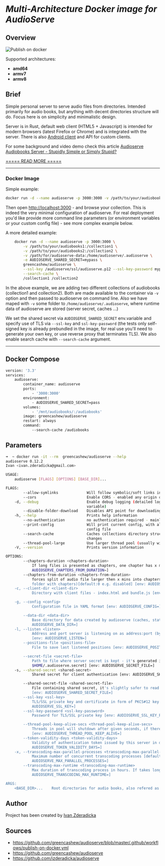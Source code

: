 # *Multi-Architecture Docker image for AudioServe*

## Overview

![Publish on docker](https://github.com/greencashew/audioserve/workflows/Publish%20on%20docker/badge.svg?branch=master)

Supported architectures:

- **amd64**
- **armv7**
- **armv8**

## Brief

Simple personal server to serve audio files from directories. Intended primarily for audio books, but anything with decent directories structure will do. Focus here is on simplicity and minimalistic design.

Server is in Rust,  default web client (HTML5 + Javascript) is intended for modern browsers (latest Firefox or Chrome) and is integrated with the server. There is also [Android client](https://github.com/izderadicka/audioserve-android) and API for custom clients.

For some background and video demo check this article [Audioserve Audiobooks Server - Stupidly Simple or Simply Stupid?](http://zderadicka.eu/audioserve-audiobooks-server-stupidly-simple-or-simply-stupid)

[===== READ MORE =====](https://github.com/izderadicka/audioserve)

-----

### Docker Image

Simple example:

```bash
docker run -d --name audioserve -p 3000:3000 -v /path/to/your/audiobooks:/audiobooks  greencashew/audioserve --no-authentication /audiobooks
```

Then open <http://localhost:3000> - and browse your collection.  This is indeed the very minimal configuration of audioserve. For real deployment you'd like provide more command line parameters (or environment variables or your custom config file) - see more complex example below.

A more detailed example:

```bash
    docker run -d --name audioserve -p 3000:3000 \
        -v /path/to/your/audiobooks1:/collection1 \
        -v /path/to/your/audiobooks2:/collection2 \
        -v /path/for/audioserve-data:/home/audioserve/.audioserve \
        -e AUDIOSERVE_SHARED_SECRET=mypass \
        greencashew/audioserve \
        --ssl-key /audioserve/ssl/audioserve.p12 --ssl-key-password mypass \
        --search-cache \
        /collection1 /collection2
```

In the above example, we are adding two different collections of audiobooks (collection1 and collection2).
Both are made available to the container via `-v` option and then passed to audioserve on command line.
Also we have maped with `-v` some folder to `/home/audioserve/.audioserve`, where runtime data of audioserve are stored (server secret, caches ...)

We set the shared secret via `AUDIOSERVE_SHARED_SECRET` env.variable and specify use of TLS via `--ssl-key` and `ssl-key-password` (the tests only self-signed key is already prebundled in the image, for real use you'll need to generate your own key, or use reverse proxy that terminates TLS). We also enable search cache with `--search-cache` argument.

-----

## Docker Compose

```bash
version: '3.3'
services:
    audioserve:
        container_name: audioserve
        ports:
            - '3000:3000'
        environment:
            - AUDIOSERVE_SHARED_SECRET=pass
        volumes:
            - '/mnt/audiobooks/:/audiobooks'
        image: greencashew/audioserve
        restart: always
        command:
            --search-cache /audiobooks
```

## Parameters

```bash
➜  ~ docker run -it --rm  greencashew/audioserve --help
audioserve 0.12.2
Ivan <ivan.zderadicka@gmail.com>

USAGE:
    audioserve [FLAGS] [OPTIONS] [BASE_DIR]...

FLAGS:
        --allow-symlinks             Will follow symbolic/soft links in collections directories
        --cors                       Enable CORS - enabled any origin of requests
    -d, --debug                      Enable debug logging (detailed logging config can be done via RUST_LOG env.
                                     variable)
        --disable-folder-download    Disables API point for downloading whole folder
    -h, --help                       Prints help information
        --no-authentication          no authentication required - mainly for testing purposes
        --print-config               Will print current config, with all other options to stdout, usefull for creating
                                     config file
        --search-cache               Caches collections directory structure for quick search, monitors directories for
                                     changes
        --thread-pool-large          Use larger thread pool (usually will not be needed)
    -V, --version                    Prints version information

OPTIONS:
        --chapters-duration <chapters-duration>
            If long files is presented as chapters, one chapter has x mins [default: 30] [env:
            AUDIOSERVE_CHAPTERS_FROM_DURATION=]
        --chapters-from-duration <chapters-from-duration>
            forces split of audio file larger then x mins into chapters (not physically, but it'll be just visible as
            folder with chapters)[default:0 e.g. disabled] [env: AUDIOSERVE_CHAPTERS_FROM_DURATION=]
    -c, --client-dir <client-dir>
            Directory with client files - index.html and bundle.js [env: AUDIOSERVE_CLIENT_DIR=]

    -g, --config <config>
            Configuration file in YAML format [env: AUDIOSERVE_CONFIG=]

        --data-dir <data-dir>
            Base directory for data created by audioserve (caches, state, ...) [default is $HOME/.audioserve] [env:
            AUDIOSERVE_DATA_DIR=]
    -l, --listen <listen>
            Address and port server is listening on as address:port (by default listen on port 3000 on all interfaces)
            [env: AUDIOSERVE_LISTEN=]
        --positions-file <positions-file>
            File to save last listened positions [env: AUDIOSERVE_POSITIONS_FILE=]

        --secret-file <secret-file>
            Path to file where server secret is kept - it's generated if it does not exists [default: is
            $HOME/.audioserve.secret] [env: AUDIOSERVE_SECRET_FILE=]
    -s, --shared-secret <shared-secret>
            Shared secret for client authentication [env: AUDIOSERVE_SHARED_SECRET=]

        --shared-secret-file <shared-secret-file>
            File containing shared secret, it's slightly safer to read it from file, then provide as command argument
            [env: AUDIOSERVE_SHARED_SECRET_FILE=]
        --ssl-key <ssl-key>
            TLS/SSL private key and certificate in form of PKCS#12 key file, if provided, https is used [env:
            AUDIOSERVE_SSL_KEY=]
        --ssl-key-password <ssl-key-password>
            Password for TLS/SSL private key [env: AUDIOSERVE_SSL_KEY_PASSWORD=]

        --thread-pool-keep-alive-secs <thread-pool-keep-alive-secs>
            Threads in pool will shutdown after given seconds, if there is no work. Default is to keep threads forever.
            [env: AUDIOSERVE_THREAD_POOL_KEEP_ALIVE=]
        --token-validity-days <token-validity-days>
            Validity of authentication token issued by this server in days[default 365, min 10] [env:
            AUDIOSERVE_TOKEN_VALIDITY_DAYS=]
    -x, --transcoding-max-parallel-processes <transcoding-max-parallel-processes>
            Maximum number of concurrent transcoding processes [default: 2 * number of cores] [env:
            AUDIOSERVE_MAX_PARALLEL_PROCESSES=]
        --transcoding-max-runtime <transcoding-max-runtime>
            Max duration of transcoding process in hours. If takes longer process is killed. Default is 24h [env:
            AUDIOSERVE_TRANSCODING_MAX_RUNTIME=]

ARGS:
    <BASE_DIR>...    Root directories for audio books, also refered as collections [env: AUDIOSERVE_BASE_DIRS=]
```

## Author

Project has been created by [Ivan Zderadicka](https://github.com/izderadicka)

## Sources

- https://github.com/greencashew/audioserve/blob/master/.github/workflows/publish-on-docker.yml
- https://github.com/greencashew/audioserve
- https://github.com/izderadicka/audioserve

